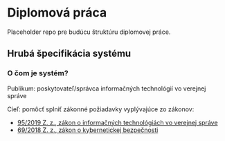 # Diplomová práca

Placeholder repo pre budúcu štruktúru diplomovej práce.

## Hrubá špecifikácia systému

### O čom je systém?

Publikum: poskytovateľ/správca informačných technológií vo verejnej správe

Cieľ: pomôcť splniť zákonné požiadavky vyplývajúce zo zákonov:
- [95/2019 Z. z., zákon o informačných technológiách vo verejnej správe](https://www.slov-lex.sk/pravne-predpisy/SK/ZZ/2019/95/)
- [69/2018 Z. z., zákon o kybernetickej bezpečnosti](https://www.slov-lex.sk/pravne-predpisy/SK/ZZ/2018/69/)

